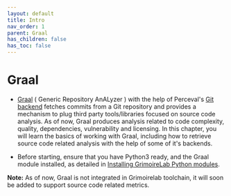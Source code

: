 ```yaml
---
layout: default
title: Intro
nav_order: 1
parent: Graal
has_children: false
has_toc: false
---
```


# Graal

  - [Graal](https://github.com/chaoss/grimoirelab-graal)
    ( Generic Repository AnALyzer ) with the help of Perceval's
    [Git backend](https://github.com/chaoss/grimoirelab-perceval/blob/master/perceval/backends/core/git.py)
    fetches commits from a Git repository and provides a mechanism to
    plug third party tools/libraries focused on source code analysis.
    As of now, Graal produces analysis related to code complexity,
    quality, dependencies, vulnerability and licensing. In this chapter,
    you will learn the basics of working with Graal, including how to
    retrieve source code related analysis with the help of some of it's
    backends.

  - Before starting, ensure that you have Python3 ready, and the Graal
    module installed, as detailed in
    [Installing GrimoireLab Python modules](../basics/install.md).

**Note:** As of now, Graal is not integrated in Grimoirelab toolchain,
it will soon be added to support source code related metrics.
